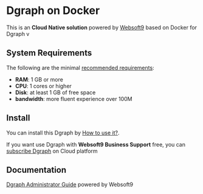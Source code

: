 # Dgraph on Docker  

This is an **Cloud Native solution** powered by [Websoft9](https://www.websoft9.com) based on Docker for Dgraph v

## System Requirements

The following are the minimal [recommended requirements](https://hub.docker.com/r/dgraph/dgraph/):

* **RAM**: 1 GB or more
* **CPU**: 1 cores or higher
* **Disk**: at least 1 GB of free space
* **bandwidth**: more fluent experience over 100M  

## Install

You can install this Dgraph by [How to use it?](https://github.com/Websoft9/docker-library#how-to-use-it).   

If you want use Dgraph with **Websoft9 Business Support** free, you can [subscribe Dgraph](https://www.websoft9.com/apps) on Cloud platform

## Documentation

[Dgraph Administrator Guide](https://support.websoft9.com/docs/dgraph) powered by Websoft9

